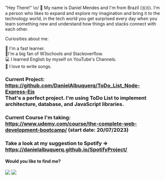  "Hey There!" \o/ 👋
My name is Daniel Mendes and I'm from Brazil (🇧🇷). I'm a person who likes to expand and explore my imagination and bring it to the technology world, in the tech world you get surprised every day when you learn something new and understand how things and stacks connect with each other.

Curiosities about me:

:rocket: I'm a fast learner.  
:open_file_folder:I'm a big fan of W3schools and Stackoverflow.  
:computer: I learned English by myself on YouTube's Channels.       
:pencil: I love to write songs.   

   ### Current Project: https://github.com/DanielAlbuquerq/ToDo_List_Node-Express-Ejs<br /> That's a perfect project. I'm using ToDo List to implement architecture, database, and JavaScript libraries.
 
   ### Current Course I'm taking: https://www.udemy.com/course/the-complete-web-development-bootcamp/ (start date: 20/07/2023)
   ### Take a look at my suggestion to Spotify => https://danielalbuquerq.github.io/SpotifyProject/

 #### Would you like to find me?

 <div>
  <a href="https://www.linkedin.com/in/daniel-albuquerque-0a693215a/" rel="nofollow"><img src="https://img.shields.io/badge/-LinkedIn-%230077B5?style=for-the-badge&amp;logo=linkedin&amp;logoColor=white" style="max-width: 100%;"></a>
 <a href="https://api.whatsapp.com/send?phone=5511964548597" rel="nofollow"><img src= "https://img.shields.io/badge/WhatsApp-25D366?style=for-the-badge&logo=whatsapp&logoColor=white"></a>
 </div>
